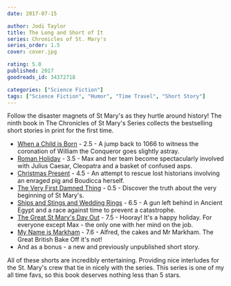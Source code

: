```yaml
---
date: 2017-07-15

author: Jodi Taylor
title: The Long and Short of It
series: Chronicles of St. Mary's
series_order: 1.5
cover: cover.jpg

rating: 5.0
published: 2017
goodreads_id: 34372718

categories: ["Science Fiction"]
tags: ["Science Fiction", "Humor", "Time Travel", "Short Story"]
---
```


Follow the disaster magnets of St Mary's as they hurtle around history! The ninth book in The Chronicles of St Mary's Series collects the bestselling short stories in print for the first time.

- [When a Child is Born](2016-09-13-Jodi-Taylor---When-a-Child-is-Born.md) - 2.5 - A jump back to 1066 to witness the coronation of William the Conqueror goes slightly astray.
- [Roman Holiday](2016-09-13-Jodi-Taylor---Roman-Holiday.md) - 3.5 - Max and her team become spectacularly involved with Julius Caesar, Cleopatra and a basket of confused asps.
- [Christmas Present](2016-09-14-Jodi-Taylor---Christmas-Present.md) - 4.5 - An attempt to rescue lost historians involving an enraged pig and Boudicca herself.
- [The Very First Damned Thing](2016-09-13-Jodi-Taylor---The-Very-First-Damned-Thing.md) - 0.5 - Discover the truth about the very beginning of St Mary's.
- [Ships and Stings and Wedding Rings](2016-09-12-Jodi-Taylor---Ships-Stings-and-Wedding-Rings.md) - 6.5 - A gun left behind in Ancient Egypt and a race against time to prevent a catastrophe.
- [The Great St Mary's Day Out](2016-09-13-Jodi-Taylor---The-Great-St-Marys-Days-Out.md) - 7.5 - Hooray! It's a happy holiday. For everyone except Max - the only one with her mind on the job.
- [My Name is Markham](2017-01-25-Jodi-Taylor---My-name-is-Markham.md) - 7.6 - Alfred, the cakes and Mr Markham. The Great British Bake Off it's not!
- And as a bonus - a new and previously unpublished short story.

All of these shorts are incredibly entertaining. Providing nice interludes for the St. Mary's crew that tie in nicely with the series. This series is one of my all time favs, so this book deserves nothing less than 5 stars.
